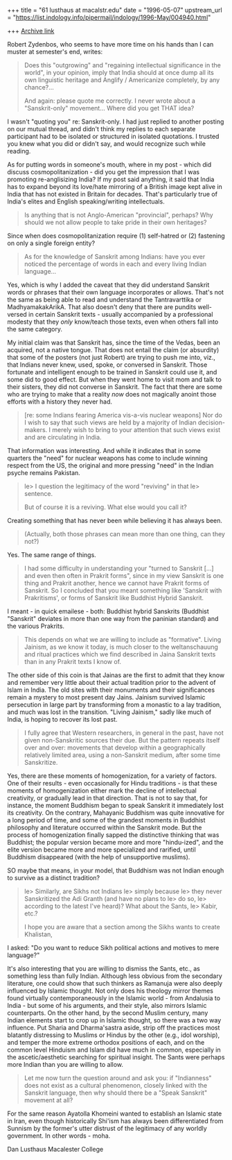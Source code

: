 +++
title = "61 lusthaus at macalstr.edu"
date = "1996-05-07"
upstream_url = "https://list.indology.info/pipermail/indology/1996-May/004940.html"

+++
[Archive link](https://list.indology.info/pipermail/indology/1996-May/004940.html)

Robert Zydenbos, who seems to have more time on his hands than I can muster
at semester's end, writes:

>Does this "outgrowing" and "regaining intellectual significance in the world",
>in your opinion, imply that India should at once dump all its own linguistic
>heritage and Anglify / Americanize completely, by any chance?...
>
>And again: please quote me correctly. I never wrote about a "Sanskrit-only"
>movement... Where did you get THAT idea?

I wasn't "quoting you" re: Sanskrit-only. I had just replied to another
posting on our mutual thread, and didn't think my replies to each separate
participant had to be isolated or structured in isolated quotations. I
trusted you knew what you did or didn't say, and would recognize such while
reading.

As for putting words in someone's mouth, where in my post - which did
discuss cosmopolitanization - did you get the impression that I was
promoting re-anglisizing India? If my post said anything, it said that
India has to expand beyond its love/hate mirroring of a British image kept
alive in India that has not existed in Britain for decades. That's
particularly true of India's elites and English speaking/writing
intellectuals.

>Is anything that is not Anglo-American "provincial", perhaps? Why should we not
>allow people to take pride in their own heritages?

Since when does cosmopolitanization require (1) self-hatred or (2)
fastening on only a single foreign entity?

>As for the knowledge of Sanskrit among Indians: have you ever noticed the
>percentage of words in each and every living Indian language...

Yes, which is why I added the caveat that they did understand Sanskrit
words or phrases that their own language incorporates or allows. That's not
the same as being able to read and understand the Tantravarttika or
MadhyamakakArikA. That also doesn't deny that there are pundits well-versed
in certain Sanskrit texts - usually accompanied by a professional modesty
that they *only* know/teach those texts, even when others fall into the
same category.

My initial claim was that Sanskrit has, since the time of the Vedas, been
an acquired, not a native tongue. That does not entail the claim (or
absurdity) that some of the posters (not just Robert) are trying to push me
into, viz., that Indians never knew, used, spoke, or conversed in Sanskrit.
Those fortunate and intelligent enough to be trained in Sanskrit could use
it, and some did to good effect. But when they went home to visit mom and
talk to their sisters, they did not converse in Sanskrit. The fact that
there are some who are trying to make that a reality *now* does not
magically anoint those efforts with a history they never had.

> [re: some Indians fearing America vis-a-vis nuclear weapons] Nor do I
>wish to say that such
>views are held by a majority of Indian decision-makers. I merely wish to bring
>to your attention that such views exist and are circulating in India.

That information was interesting. And while it indicates that in some
quarters the "need" for nuclear weapons has come to include winning respect
from the US, the original and more pressing "need" in the Indian psyche
remains Pakistan.

> le> I question the legitimacy of the word "reviving" in that
> le> sentence.
>
>But of course it is a reviving. What else would you call it?

Creating something that has never been while believing it has always been.

>(Actually, both those phrases can mean more than one thing, can they not?)

Yes. The same range of things.

>I had some difficulty in understanding your "turned to Sanskrit [...] and even
>then often in Prakrit forms", since in my view Sanskrit is one thing and
>Prakrit another, hence we cannot have Prakrit forms of Sanskrit. So I concluded
>that you meant something like 'Sanskrit with Prakritisms', or forms of Sanskrit
>like Buddhist Hybrid Sanskrit.

I meant - in quick emailese - both: Buddhist hybrid Sanskrits (Buddhist
"Sanskrit" deviates in more than one way from the paninian standard) and
the various Prakrits.

>This depends on what we are willing to include as "formative". Living Jainism,
>as we know it today, is much closer to the weltanschauung and ritual practices
>which we find described in Jaina Sanskrit texts than in any Prakrit texts I
>know of.

The other side of this coin is that Jainas are the first to admit that they
know and remember very little about their actual tradition prior to the
advent of Islam in India. The old sites with their monuments and their
significances remain a mystery to most present day Jains. Jainism survived
Islamic persecution in large part by transforming from a monastic to a lay
tradition, and much was lost in the transition. "Living Jainism," sadly
like much of India, is hoping to recover its lost past.


> I fully agree that Western researchers, in general in the past, have
>not given non-Sanskritic sources their due. But the pattern repeats itself over
>and over: movements that develop within a geographically relatively limited
>area, using a non-Sanskrit medium, after some time Sanskritize.

Yes, there are these moments of homogenization, for a variety of factors.
One of their results - even occasionally for Hindu traditions - is that
these moments of homogenization either mark the decline of intellectual
creativity, or gradually lead in that direction. That is not to say that,
for instance, the moment Buddhism began to speak Sanskrit it immediately
lost its creativity. On the contrary, Mahayanic Buddhism was quite
innovative for a long period of time, and some of the grandest moments in
Buddhist philosophy and literature occurred within the Sanskrit mode. But
the process of homogenization finally sapped the distinctive thinking that
was Buddhist; the popular version became more and more "hindu-ized", and
the elite version became more and more specialized and rarified, until
Buddhism disappeared (with the help of unsupportive muslims).

SO maybe that means, in your model, that Buddhism was not Indian enough to
survive as a distinct tradition?

> le> Similarly, are Sikhs not Indians
> le> simply because
> le> they never Sanskritized the Adi Granth (and have no plans to
> le> do so,
> le> according to the latest I've heard)? What about the Sants,
> le> Kabir, etc.?
>
>I hope you are aware that a section among the Sikhs wants to create Khalistan,

I asked:  "Do you want to reduce Sikh political actions and motives to mere
language?"

It's also interesting that you are willing to dismiss the Sants, etc., as
something less than fully Indian. Although less obvious from the secondary
literature, one could show that such thinkers as Ramanuja were also deeply
influenced by Islamic thought. Not only does his theology mirror themes
found virtually contemporaneously in the Islamic world - from Andalusia to
India - but some of his arguments, and their style, also mirrors Islamic
counterparts. On the other hand, by the second Muslim century, many Indian
elements start to crop up in Islamic thought, so there was a two way
influence. Put Sharia and Dharma'sastra aside, strip off the practices most
blatantly distressing to Muslims or Hindus by the other (e.g., idol
worship), and temper the more extreme orthodox positions of each, and on
the common level Hinduism and Islam did have much in common, especially in
the ascetic/aesthetic searching for spiritual insight. The Sants were
perhaps more Indian than you are willing to allow.

>Let me now turn the question around and ask you: if "Indianness" does not exist
>as a cultural phenomenon, closely linked with the Sanskrit language, then why
>should there be a "Speak Sanskrit" movement at all?

For the same reason Ayatolla Khomeini wanted to establish an Islamic state
in Iran, even though historically Shi'ism has always been differentiated
from Sunnism by the former's utter distrust of the legitimacy of any
worldly government. In other words - moha.

Dan Lusthaus
Macalester College







